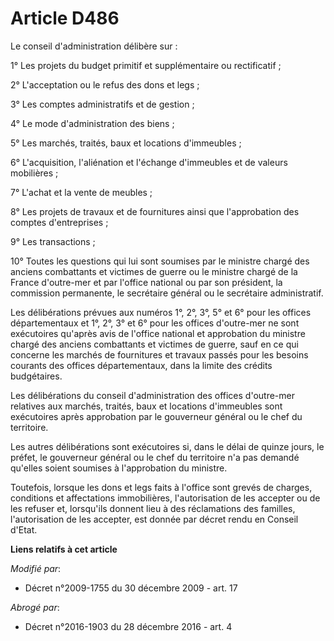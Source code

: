# Article D486

Le conseil d'administration délibère sur : 

1° Les projets du budget primitif et supplémentaire ou rectificatif ; 

2° L'acceptation ou le refus des dons et legs ; 

3° Les comptes administratifs et de gestion ; 

4° Le mode d'administration des biens ; 

5° Les marchés, traités, baux et locations d'immeubles ; 

6° L'acquisition, l'aliénation et l'échange d'immeubles et de valeurs mobilières ; 

7° L'achat et la vente de meubles ; 

8° Les projets de travaux et de fournitures ainsi que l'approbation des comptes d'entreprises ; 

9° Les transactions ; 

10° Toutes les questions qui lui sont soumises par le       ministre chargé des anciens combattants et victimes de guerre ou
le ministre chargé de la France d'outre-mer et par l'office national ou par son président, la commission permanente, le
secrétaire général ou le secrétaire administratif. 

Les délibérations prévues aux numéros 1°, 2°, 3°, 5° et 6° pour les offices départementaux et 1°, 2°, 3° et 6° pour les
offices d'outre-mer ne sont exécutoires qu'après avis de l'office national et approbation du       ministre chargé des
anciens combattants et victimes de guerre, sauf en ce qui concerne les marchés de fournitures et travaux passés pour les
besoins courants des offices départementaux, dans la limite des crédits budgétaires. 

Les délibérations du conseil d'administration des offices d'outre-mer relatives aux marchés, traités, baux et locations
d'immeubles sont exécutoires après approbation par le gouverneur général ou le chef du territoire. 

Les autres délibérations sont exécutoires si, dans le délai de quinze jours, le préfet, le gouverneur général ou le chef du
territoire n'a pas demandé qu'elles soient soumises à l'approbation du ministre. 

Toutefois, lorsque les dons et legs faits à l'office sont grevés de charges, conditions et affectations immobilières,
l'autorisation de les accepter ou de les refuser et, lorsqu'ils donnent lieu à des réclamations des familles, l'autorisation
de les accepter, est donnée par décret rendu en Conseil d'Etat.

**Liens relatifs à cet article**

_Modifié par_:

  - Décret n°2009-1755 du 30 décembre 2009 - art. 17

_Abrogé par_:

  - Décret n°2016-1903 du 28 décembre 2016 - art. 4
